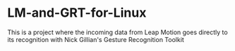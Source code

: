 # LM-and-GRT-for-Linux
This is a project where the incoming data from Leap Motion goes directly to its recognition with Nick Gillian's Gesture Recognition Toolkit

